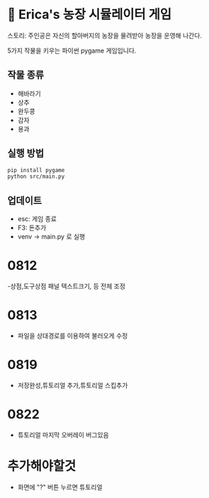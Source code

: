 
# 🌱 Erica's 농장 시뮬레이터 게임

스토리: 주인공은 자신의 할아버지의 농장을 물려받아 농장을 운영해 나간다.

5가지 작물을 키우는 파이썬 pygame 게임입니다.

## 작물 종류
- 해바라기
- 상추
- 완두콩
- 감자
- 용과
  
## 실행 방법
```bash
pip install pygame
python src/main.py
```

## 업데이트
- esc: 게임 종료
- F3: 돈추가
- venv -> main.py 로 실행 

# 0812
-상점,도구상점 패널 텍스트크기, 등 전체 조정

# 0813
- 파일을 상대경로를 이용하여 불러오게 수정

# 0819
- 저장완성,튜토리얼 추가,튜토리얼 스킵추가

# 0822
- 튜토리얼 마지막 오버레이 버그있음

# 추가해야할것
- 화면에 "?" 버튼 누르면 튜토리얼

